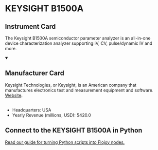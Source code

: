 
# KEYSIGHT B1500A

## Instrument Card

The Keysight B1500A semiconductor parameter analyzer is an all-in-one device characterization analyzer supporting IV, CV, pulse/dynamic IV and more.

<details open>
<summary><h2>Manufacturer Card</h2></summary>
Keysight Technologies, or Keysight, is an American company that manufactures electronics test and measurement equipment and software. <a href="https://www.keysight.com/us/en/home.html">Website</a>.
<br></br>
<ul>
  <li>Headquarters: USA</li>
  <li>Yearly Revenue (millions, USD): 5420.0</li>
</ul>
</details>

## Connect to the KEYSIGHT B1500A in Python

[Read our guide for turning Python scripts into Flojoy nodes.](https://docs.flojoy.ai/custom-nodes/creating-custom-node/)


